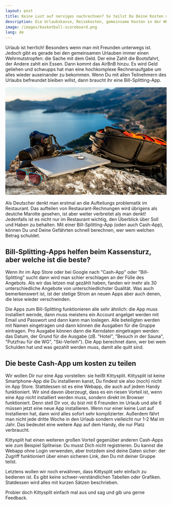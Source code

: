 ```yaml
---
layout: post
title: Keine Lust auf nerviges nachrechnen? So teilst Du Deine Kosten mit Freunden per App
description: Die Urlaubskasse, Reisekosten, gemeinsame Kosten in der WG, Kosten in einer Beziehung und andere Ausgaben werden häufig gemeinsam mit anderen Personen geteilt. Daraus ergibt sich die oft gestellte Frage Wer schuldet wem wie viel Geld?
image: /images/basketball-scoreboard.png
lang: de
---
```


Urlaub ist herrlich! Besonders wenn man mit Freunden unterwegs ist. Jedoch gibt es gerade bei den gemeinsamen Urlauben immer einen Wehrmutstropfen: die Sache mit dem Geld. Der eine Zahlt die Bootsfahrt, der Andere zahlt ein Essen. Dann kommt das AirBnB hinzu. Es wird Geld geliehen und schwupps hat man eine hochkomplexe Rechnenaufgabe um alles wieder auseinander zu bekommen. Wenn Du mit allen Teilnehmern des Urlaubs befreundet bleiben willst, dann braucht ihr eine Bill-Splitting-App.

![Splitting costs](/images/travel_camera_mountain.jpg 'Urlaub ist schön')

Als Deutscher denkt man erstmal an die Aufteilungs problematik im Restaurant. Das aufteilen von Restaurant-Rechnungen wird übrigens als deutche Marotte gesehen, ist aber weiter verbreitet als man denkt! Jedenfalls ist es nicht nur im Restaurant wichtig, den Überblick über Soll und Haben zu behalten. Mit einer Bill-Splitting-App (oden auch Cash-App), können Du und Deine Gefährten schnell berechnen, wer wem welchen Betrag schuldet.


## Bill-Splitting-Apps helfen beim Kassensturz, aber welche ist die beste?

Wenn ihr im App Store oder bei Google nach "Cash-App" oder "Bill-Splitting" sucht dann wird man schier erschlagen an der Fülle des Angebots. Als wir das letzen mal gezählt haben, fanden wir mehr als 30 unterschiedliche Angebote von unterschiedlichster Qualität. Was auch bemerkenswert ist, ist der stetige Strom an neuen Apps aber auch denen, die leise wieder verschwinden.

Die Apps zum Bill-Splitting funktionieren alle sehr ähnlich: die App muss installiert wernde, dann muss meistens ein Account angelget werden mit Email und Passwort und dann kann man loslegen. Alle beteiligten werden mit Namen eingetragen und dann können die Ausgaben für die Gruppe eintragen. Pro Ausgabe können dann die Kerndaten eingetragen werden: das Datum, der Grund für die Ausgabe (zB. "Hotel", "Besuch in der Sauna", "Putzfrau für die WG", "Ski-Verleih"). Die App berechnet dann, wer bei wem Schulden hat und was gezahlt werden muss, damit alle quitt sind.


## Die beste Cash-App um kosten zu teilen
Wir wollen Dir nur eine App vorstellen: sie heißt Kittysplit. Kittysplit ist keine Smartphone-App die Du installieren kanst, Du findest sie also (noch) nicht im App Store. Stattdessen ist es eine Webapp, die auch auf jedem Handy funktioniert. Wir sind davon überzeugt, dass es ein riesen Vorteil ist, wenn eine App *nicht* installiert werden muss, sondern direkt im Browser funktioniert. Denn stell Dir vor, du bist mit 6 Freunden im Urlaub und alle 6 müssen jetzt eine neue App installieren. Wenn nur einer keine Lust auf Installieren hat, dann wird alles sofort sehr komplizierter. Außerdem fährt man nicht jede dritte Woche in den Urlaub sondern vielleicht nur 1-2 Mal im Jahr. Das bedeutet eine weitere App auf dem Handy, die nur Platz verbraucht.

Kittysplit hat einen weiteren großen Vorteil gegenüber anderen Cash-Apps wie zum Beispiel Splitwise: Du musst Dich nicht registrieren. Du kannst die Webapp ohne Login verwenden, aber trotzdem sind deine Daten sicher: der Zugriff funktioniert über einen sicheren Link, den Du mit deiner Gruppe teilst.

Letztens wollen wir noch erwähnen, dass Kittysplit sehr einfach zu bedienen ist. Es gibt keine schwer-verständlichen Tabellen oder Grafiken. Statdessen wird alles mit kurzen Sätzen beschrieben.

Probier doch Kittysplit einfach mal aus und sag und gib uns gerne Feedback.
